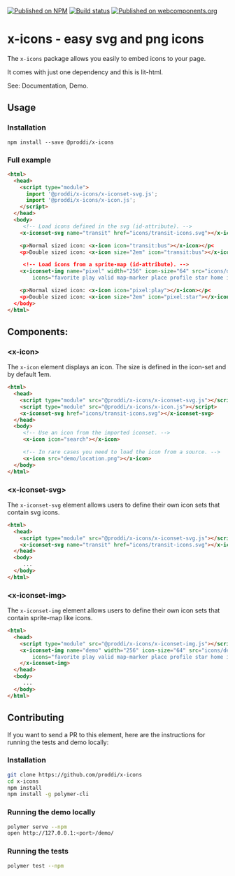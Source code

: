 [![Published on NPM](https://img.shields.io/npm/v/@proddi/x-icons.svg)](https://www.npmjs.com/package/@proddi/x-icons)
[![Build status](https://travis-ci.org/proddi/x-icons.svg?branch=master)](https://travis-ci.org/proddi/x-icons)
[![Published on webcomponents.org](https://img.shields.io/badge/webcomponents.org-published-blue.svg)](https://webcomponents.org/element/@proddi/x-icons)

# x-icons - easy svg and png icons

The `x-icons` package allows you easily to embed icons to your page.

It comes with just one dependency and this is lit-html.

See: Documentation, Demo.

## Usage

### Installation

```
npm install --save @proddi/x-icons
```

### Full example

```html
<html>
  <head>
    <script type="module">
      import '@proddi/x-icons/x-iconset-svg.js';
      import '@proddi/x-icons/x-icon.js';
    </script>
  </head>
  <body>
     <!-- Load icons defined in the svg (id-attribute). -->
    <x-iconset-svg name="transit" href="icons/transit-icons.svg"></x-iconset-svg>

    <p>Normal sized icon: <x-icon icon="transit:bus"></x-icon></p<
    <p>Double sized icon: <x-icon size="2em" icon="transit:bus"></x-icon></p<

     <!-- Load icons from a sprite-map (id-attribute). -->
    <x-iconset-img name="pixel" width="256" icon-size="64" src="icons/demo-icons.png"
        icons="favorite play valid map-marker place profile star home invalid star2 route preferences layers date my-profile"></x-iconset-img>

    <p>Normal sized icon: <x-icon icon="pixel:play"></x-icon></p<
    <p>Double sized icon: <x-icon size="2em" icon="pixel:star"></x-icon></p<
  </body>
</html>
```




## Components:


### &lt;x-icon&gt;

The `x-icon` element displays an icon. The size is defined in the icon-set and by default 1em.

```html
<html>
  <head>
    <script type="module" src="@proddi/x-icons/x-iconset-svg.js"></script>
    <script type="module" src="@proddi/x-icons/x-icon.js"></script>
    <x-iconset-svg href="icons/transit-icons.svg"></x-iconset-svg>
  </head>
  <body>
     <!-- Use an icon from the imported iconset. -->
     <x-icon icon="search"></x-icon>

     <!-- In rare cases you need to load the icon from a source. -->
     <x-icon src="demo/location.png"></x-icon>
  </body>
</html>
```


### &lt;x-iconset-svg&gt;

The `x-iconset-svg` element allows users to define their own icon sets that contain svg icons.

```html
<html>
  <head>
    <script type="module" src="@proddi/x-icons/x-iconset-svg.js"></script>
    <x-iconset-svg name="transit" href="icons/transit-icons.svg"></x-iconset-svg>
  </head>
  <body>
     ...
  </body>
</html>
```


### &lt;x-iconset-img&gt;

The `x-iconset-img` element allows users to define their own icon sets that contain sprite-map like icons.

```html
<html>
  <head>
    <script type="module" src="@proddi/x-icons/x-iconset-img.js"></script>
    <x-iconset-img name="demo" width="256" icon-size="64" src="icons/demo-icons.png"
        icons="favorite play valid map-marker place profile star home invalid star2 route preferences layers date my-profile">
    </x-iconset-img>
  </head>
  <body>
     ...
  </body>
</html>
```


## Contributing

If you want to send a PR to this element, here are the instructions for running
the tests and demo locally:

### Installation

```sh
git clone https://github.com/proddi/x-icons
cd x-icons
npm install
npm install -g polymer-cli
```

### Running the demo locally

```sh
polymer serve --npm
open http://127.0.0.1:<port>/demo/
```

### Running the tests

```sh
polymer test --npm
```
